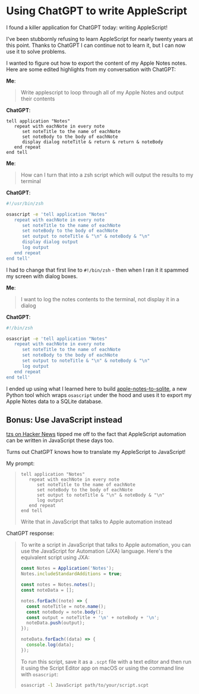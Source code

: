# Using ChatGPT to write AppleScript

I found a killer application for ChatGPT today: writing AppleScript!

I've been stubbornly refusing to learn AppleScript for nearly twenty years at this point. Thanks to ChatGPT I can continue not to learn it, but I can now use it to solve problems.

I wanted to figure out how to export the content of my Apple Notes notes. Here are some edited highlights from my conversation with ChatGPT:

**Me**:
> Write applescript to loop through all of my Apple Notes and output their contents

**ChatGPT**:

```applescript
tell application "Notes"
   repeat with eachNote in every note
      set noteTitle to the name of eachNote
      set noteBody to the body of eachNote
      display dialog noteTitle & return & return & noteBody
   end repeat
end tell
```
**Me**:
> How can I turn that into a zsh script which will output the results to my terminal

**ChatGPT**:
```zsh
#!/usr/bin/zsh

osascript -e 'tell application "Notes"
   repeat with eachNote in every note
      set noteTitle to the name of eachNote
      set noteBody to the body of eachNote
      set output to noteTitle & "\n" & noteBody & "\n"
      display dialog output
      log output
   end repeat
end tell'
```
I had to change that first line to `#!/bin/zsh` - then when I ran it it spammed my screen with dialog boxes.

**Me**:

> I want to log the notes contents to the terminal, not display it in a dialog

**ChatGPT**:

```zsh
#!/bin/zsh

osascript -e 'tell application "Notes"
   repeat with eachNote in every note
      set noteTitle to the name of eachNote
      set noteBody to the body of eachNote
      set output to noteTitle & "\n" & noteBody & "\n"
      log output
   end repeat
end tell'
```

I ended up using what I learned here to build [apple-notes-to-sqlite](https://github.com/dogsheep/apple-notes-to-sqlite), a new Python tool which wraps `osascript` under the hood and uses it to export my Apple Notes data to a SQLite database.

## Bonus: Use JavaScript instead

[tzs on Hacker News](https://news.ycombinator.com/item?id=35319618) tipped me off to the fact that AppleScript automation can be written in JavaScript these days too.

Turns out ChatGPT knows how to translate my AppleScript to JavaScript!

My prompt:

> ```applescript
> tell application "Notes"
>    repeat with eachNote in every note
>       set noteTitle to the name of eachNote
>       set noteBody to the body of eachNote
>       set output to noteTitle & "\n" & noteBody & "\n"
>       log output
>    end repeat
> end tell
> ```
> Write that in JavaScript that talks to Apple automation instead

ChatGPT response:

> To write a script in JavaScript that talks to Apple automation, you can use the JavaScript for Automation (JXA) language. Here's the equivalent script using JXA:
>
> ```javascript
> const Notes = Application('Notes');
> Notes.includeStandardAdditions = true;
> 
> const notes = Notes.notes();
> const noteData = [];
> 
> notes.forEach((note) => {
>   const noteTitle = note.name();
>   const noteBody = note.body();
>   const output = noteTitle + '\n' + noteBody + '\n';
>   noteData.push(output);
> });
> 
> noteData.forEach((data) => {
>   console.log(data);
> });
> ```
>
> To run this script, save it as a `.scpt` file with a text editor and then run it using the Script Editor app on macOS or using the command line with `osascript`:
>
> ```bash
> osascript -l JavaScript path/to/your/script.scpt
> ```
